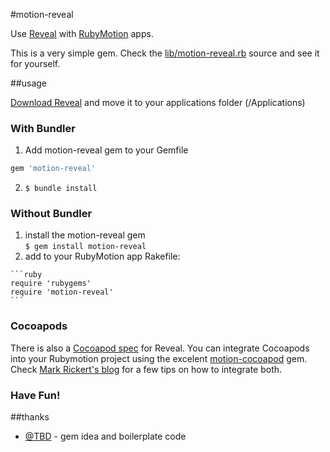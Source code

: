 #motion-reveal

Use [Reveal](http://www.revealapp.com) with [RubyMotion](http://www.rubymotion.com) apps.

This is a very simple gem. Check the [lib/motion-reveal.rb](https://github.com/DiogoAndre/motion-reveal/blob/master/lib/motion-reveal.rb) source and see it for yourself.

##usage

[Download Reveal](http://www.revealapp.com) and move it to your applications folder (/Applications)

### With Bundler

1. Add motion-reveal gem to your Gemfile
```ruby
gem 'motion-reveal'
```
    
2. ```$ bundle install```

### Without Bundler

  1. install the motion-reveal gem  
    ```$ gem install motion-reveal```
  2. add to your RubyMotion app Rakefile:
  
    ```ruby
    require 'rubygems'
    require 'motion-reveal'
    ```

### Cocoapods

There is also a [Cocoapod spec](http://cocoadocs.org/docsets/Reveal-iOS-SDK/) for Reveal. You can integrate Cocoapods into your Rubymotion project using the excelent [motion-cocoapod](http://github.com/HipByte/motion-cocoapods) gem.
Check [Mark Rickert's blog](http://blog.markrickert.me/using-revealapp-with-rubymotion) for a few tips on how to integrate both.
### Have Fun!  

##thanks
* [@TBD](https://github.com/TBD/) - gem idea and boilerplate code
